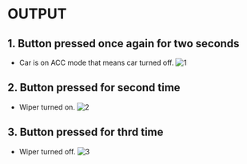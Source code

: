 # OUTPUT


## 1. Button  pressed once again for two seconds
* Car is on ACC mode that means car turned off.
![1](https://user-images.githubusercontent.com/42571912/168302266-8e25ba1b-7731-434b-bf7b-4d8447a71db3.PNG)


## 2. Button pressed for second time
* Wiper turned on.
![2](https://user-images.githubusercontent.com/42571912/168302274-eb15d06e-1b86-4a6e-be08-ce8cd5fb2003.PNG)


## 3. Button pressed for thrd time
* Wiper turned off. 
![3](https://user-images.githubusercontent.com/42571912/168302275-d71fb310-0043-4bb4-9946-9cb506e476bd.PNG)
